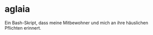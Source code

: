 aglaia
======

Ein Bash-Skript, dass meine Mitbewohner und mich an ihre häuslichen Pflichten erinnert.
